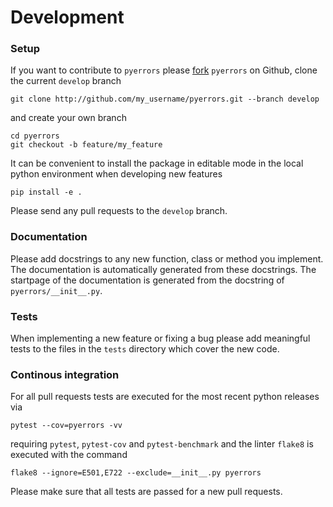 # Development
### Setup
If you want to contribute to `pyerrors` please [fork](https://docs.github.com/en/get-started/quickstart/fork-a-repo) `pyerrors` on Github, clone the current `develop` branch
```
git clone http://github.com/my_username/pyerrors.git --branch develop
```
and create your own branch
```
cd pyerrors
git checkout -b feature/my_feature
```
It can be convenient to install the package in editable mode in the local python environment when developing new features
```
pip install -e .
```
Please send any pull requests to the `develop` branch.

### Documentation
Please add docstrings to any new function, class or method you implement. The documentation is automatically generated from these docstrings. The startpage of the documentation is generated from the docstring of `pyerrors/__init__.py`.

### Tests
When implementing a new feature or fixing a bug please add meaningful tests to the files in the `tests` directory which cover the new code.

### Continous integration
For all pull requests tests are executed for the most recent python releases via
```
pytest --cov=pyerrors -vv
```
requiring `pytest`, `pytest-cov` and `pytest-benchmark`
and the linter `flake8` is executed with the command
```
flake8 --ignore=E501,E722 --exclude=__init__.py pyerrors
```
Please make sure that all tests are passed for a new pull requests.
